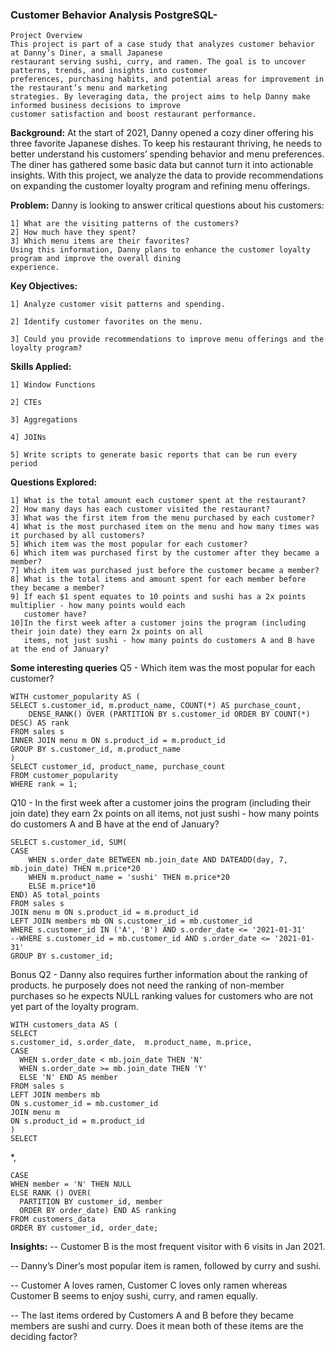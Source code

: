 ### Customer Behavior Analysis PostgreSQL-
                                                       

    Project Overview
    This project is part of a case study that analyzes customer behavior at Danny’s Diner, a small Japanese 
    restaurant serving sushi, curry, and ramen. The goal is to uncover patterns, trends, and insights into customer 
    preferences, purchasing habits, and potential areas for improvement in the restaurant’s menu and marketing 
    strategies. By leveraging data, the project aims to help Danny make informed business decisions to improve 
    customer satisfaction and boost restaurant performance.

   **Background:**
    At the start of 2021, Danny opened a cozy diner offering his three favorite Japanese dishes. To keep his 
    restaurant thriving, he needs to better understand his customers’ spending behavior and menu preferences. The 
    diner has gathered some basic data but cannot turn it into actionable insights. With this project, we analyze 
    the data to provide recommendations on expanding the customer loyalty program and refining menu offerings.

  **Problem:**
    Danny is looking to answer critical questions about his customers:

    1] What are the visiting patterns of the customers?
    2] How much have they spent?
    3] Which menu items are their favorites?
    Using this information, Danny plans to enhance the customer loyalty program and improve the overall dining 
    experience.

  **Key Objectives:**
  
    1] Analyze customer visit patterns and spending.
    
    2] Identify customer favorites on the menu.
    
    3] Could you provide recommendations to improve menu offerings and the loyalty program?

 **Skills Applied:**
 
    1] Window Functions 
    
    2] CTEs
    
    3] Aggregations 
    
    4] JOINs 
    
    5] Write scripts to generate basic reports that can be run every period 

  **Questions Explored:**

    1] What is the total amount each customer spent at the restaurant?
    2] How many days has each customer visited the restaurant?
    3] What was the first item from the menu purchased by each customer?
    4] What is the most purchased item on the menu and how many times was it purchased by all customers?
    5] Which item was the most popular for each customer?
    6] Which item was purchased first by the customer after they became a member?
    7] Which item was purchased just before the customer became a member?
    8] What is the total items and amount spent for each member before they became a member?
    9] If each $1 spent equates to 10 points and sushi has a 2x points multiplier - how many points would each 
       customer have?
    10]In the first week after a customer joins the program (including their join date) they earn 2x points on all 
       items, not just sushi - how many points do customers A and B have at the end of January?


**Some interesting queries**
Q5 - Which item was the most popular for each customer?

    WITH customer_popularity AS (
    SELECT s.customer_id, m.product_name, COUNT(*) AS purchase_count,
        DENSE_RANK() OVER (PARTITION BY s.customer_id ORDER BY COUNT(*) DESC) AS rank
    FROM sales s
    INNER JOIN menu m ON s.product_id = m.product_id
    GROUP BY s.customer_id, m.product_name
    )
    SELECT customer_id, product_name, purchase_count
    FROM customer_popularity
    WHERE rank = 1;

Q10 - In the first week after a customer joins the program (including their join date) they earn 2x points on all items, not just sushi - how many points do customers A and B have at the end of January?

    SELECT s.customer_id, SUM(
    CASE 
        WHEN s.order_date BETWEEN mb.join_date AND DATEADD(day, 7, mb.join_date) THEN m.price*20
        WHEN m.product_name = 'sushi' THEN m.price*20 
        ELSE m.price*10 
    END) AS total_points
    FROM sales s
    JOIN menu m ON s.product_id = m.product_id
    LEFT JOIN members mb ON s.customer_id = mb.customer_id
    WHERE s.customer_id IN ('A', 'B') AND s.order_date <= '2021-01-31'
    --WHERE s.customer_id = mb.customer_id AND s.order_date <= '2021-01-31'
    GROUP BY s.customer_id;

Bonus Q2 - Danny also requires further information about the ranking of products. he purposely does not need the ranking of non-member purchases so he expects NULL ranking values for customers who are not yet part of the loyalty program.

  
    WITH customers_data AS (
    SELECT 
    s.customer_id, s.order_date,  m.product_name, m.price,
    CASE
      WHEN s.order_date < mb.join_date THEN 'N'
      WHEN s.order_date >= mb.join_date THEN 'Y'
      ELSE 'N' END AS member
    FROM sales s
    LEFT JOIN members mb
    ON s.customer_id = mb.customer_id
    JOIN menu m
    ON s.product_id = m.product_id
    )
    SELECT 
  *, 
    
    CASE
    WHEN member = 'N' THEN NULL
    ELSE RANK () OVER(
      PARTITION BY customer_id, member
      ORDER BY order_date) END AS ranking
    FROM customers_data
    ORDER BY customer_id, order_date;

**Insights:**
  -- Customer B is the most frequent visitor with 6 visits in Jan 2021.
  
  -- Danny’s Diner’s most popular item is ramen, followed by curry and sushi.
  
  -- Customer A loves ramen, Customer C loves only ramen whereas Customer B seems to enjoy sushi, curry, and ramen 
     equally.
     
  -- The last items ordered by Customers A and B before they became members are sushi and curry. Does it mean both 
     of these items are the deciding factor?    
        


    
